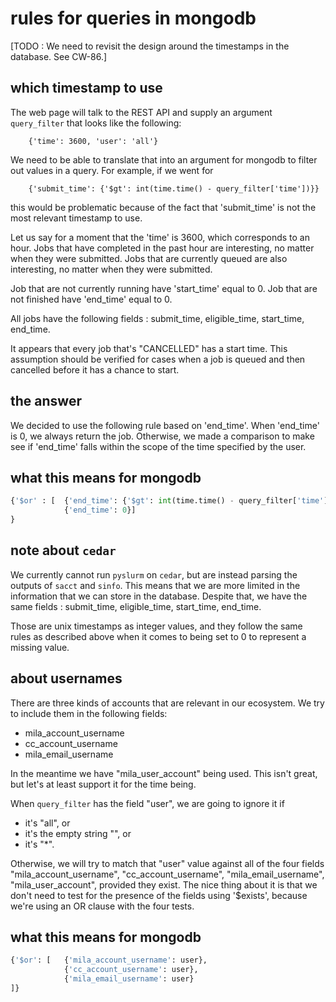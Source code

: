 # rules for queries in mongodb

[TODO : We need to revisit the design around the timestamps in the database. See CW-86.]

## which timestamp to use

The web page will talk to the REST API and supply an argument
`query_filter` that looks like the following:
```
    {'time': 3600, 'user': 'all'}
```

We need to be able to translate that into an argument for mongodb
to filter out values in a query. For example, if we went for
```
    {'submit_time': {'$gt': int(time.time() - query_filter['time'])}}
```
this would be problematic because of the fact that 'submit_time' is
not the most relevant timestamp to use.

Let us say for a moment that the 'time' is 3600, which corresponds to an hour.
Jobs that have completed in the past hour are interesting, no matter when
they were submitted. Jobs that are currently queued are also interesting, no matter
when they were submitted.

Job that are not currently running have 'start_time' equal to 0.
Job that are not finished have 'end_time' equal to 0.

All jobs have the following fields : submit_time, eligible_time, start_time, end_time.

It appears that every job that's "CANCELLED" has a start time. This assumption should be verified
for cases when a job is queued and then cancelled before it has a chance to start.

## the answer

We decided to use the following rule based on 'end_time'.
When 'end_time' is 0, we always return the job.
Otherwise, we made a comparison to make see if 'end_time'
falls within the scope of the time specified by the user.

## what this means for mongodb

```python
{'$or' : [  {'end_time': {'$gt': int(time.time() - query_filter['time'])}},
            {'end_time': 0}]
}
```

## note about `cedar`

We currently cannot run `pyslurm` on `cedar`, but are instead parsing the outputs of `sacct` and `sinfo`.
This means that we are more limited in the information that we can store in the database.
Despite that, we have the same fields : submit_time, eligible_time, start_time, end_time.

Those are unix timestamps as integer values, and they follow the same rules as described above
when it comes to being set to 0 to represent a missing value.

## about usernames

There are three kinds of accounts that are relevant in our ecosystem.
We try to include them in the following fields:

- mila_account_username
- cc_account_username
- mila_email_username

In the meantime we have "mila_user_account" being used. This isn't great,
but let's at least support it for the time being.

When `query_filter` has the field "user", we are going to ignore it if
- it's "all", or
- it's the empty string "", or
- it's "*".

Otherwise, we will try to match that "user" value against all of the four
fields "mila_account_username", "cc_account_username", "mila_email_username",
"mila_user_account", provided they exist. The nice thing about it is that
we don't need to test for the presence of the fields using '$exists', because
we're using an OR clause with the four tests.

## what this means for mongodb

```python
{'$or': [   {'mila_account_username': user}, 
            {'cc_account_username': user}, 
            {'mila_email_username': user}
]}
```
